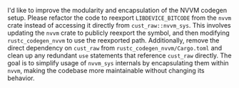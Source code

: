 I'd like to improve the modularity and encapsulation of the NVVM codegen setup. Please refactor the code to reexport `LIBDEVICE_BITCODE` from the `nvvm` crate instead of accessing it directly from `cust_raw::nvvm_sys`. This involves updating the `nvvm` crate to publicly reexport the symbol, and then modifying `rustc_codegen_nvvm` to use the reexported path. Additionally, remove the direct dependency on `cust_raw` from `rustc_codegen_nvvm/Cargo.toml` and clean up any redundant `use` statements that reference `cust_raw` directly. The goal is to simplify usage of `nvvm_sys` internals by encapsulating them within `nvvm`, making the codebase more maintainable without changing its behavior.
